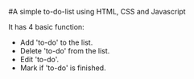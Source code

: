 #A simple to-do-list using HTML, CSS and Javascript

It has 4 basic function: 
- Add 'to-do' to the list.
- Delete 'to-do' from the list.
- Edit 'to-do'.
- Mark if 'to-do' is finished.

